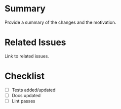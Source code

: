 # Summary

Provide a summary of the changes and the motivation.

# Related Issues

Link to related issues.

# Checklist
- [ ] Tests added/updated
- [ ] Docs updated
- [ ] Lint passes
